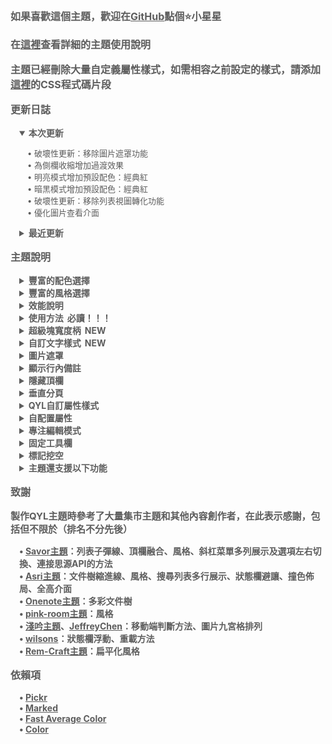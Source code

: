 <p style="opacity: 0.7; font-weight: bold; font-size: 16px">如果喜歡這個主題，歡迎在<a href="https://github.com/QYLexpired/QYL-theme">GitHub</a>點個⭐小星星</p>
<p style="opacity: 0.7; font-weight: bold; font-size: 16px">在<a href="https://icnmjy02sv9g.feishu.cn/wiki/IdZdwz9QRiFOB6khOmIcIdy0n9c?from=from_copylink">這裡</a>查看詳細的主題使用說明</p>
<p style="opacity: 0.7; font-weight: bold; font-size: 16px">主題已經刪除大量自定義屬性樣式，如需相容之前設定的樣式，請添加<a href="https://icnmjy02sv9g.feishu.cn/wiki/Ru1XwWtmtiyvf2k7IbiclwcUnph?from=from_copylink">這裡</a>的CSS程式碼片段</p>
<p style="opacity: 0.7; font-weight: bold; font-size: 16px; color: var(--b3-theme-primary)">更新日誌</p>
<details style="padding-left: 1em; width: fit-content" open>
<summary style="opacity: 0.7; font-weight: bold; font-size: 14px; cursor: pointer">本次更新</summary>
<p style="opacity: 0.7; font-size: 13px; padding-left: 1em">• <span style="color: var(--b3-theme-error)">破壞性更新：移除圖片遮罩功能</span><br>• 為側欄收縮增加過渡效果<br>• 明亮模式增加預設配色：經典紅<br>• 暗黑模式增加預設配色：經典紅<br>• <span style="color: var(--b3-theme-error)">破壞性更新：移除列表視圖轉化功能</span><br>• 優化圖片查看介面</p>
</details>
<details style="padding-left: 1em">
<summary style="opacity: 0.7; font-weight: bold; font-size: 14px; cursor: pointer">最近更新</summary>
<p style="opacity: 0.7; font-size: 13px; padding-left: 1em">• 適配反鏈過濾面板外掛程式<br>• 全域樣式設定增加：標題層級-圖案（骰子）<br>• 全域樣式設定增加：大綱標題層級標識-隱藏/數字<br>• 全域樣式設定增加：引述塊樣式-左邊框（透明背景）<br>• 重做列表轉看板樣式<br>• 修復手機端多彩大綱不生效的問題<br>• 修復手機端大綱縮進線錯位的問題<br>• 優化顯示備註功能的互動效果<br>• 修復顯示備註在底部時備註重複渲染的問題<br>• 修改部分國際化語言<br>• 優化複選框樣式<br>• 修復資料庫分組時欄位顏色不一致的問題<br>• 修復開啟顯示備註後，即使沒有任何備註全寬顯示也不生效的問題<br>• <span style="color: var(--b3-theme-error)">重大更新：顯示行內備註功能更名為顯示備註，並支援顯示塊級備註</span><br>• 全域樣式設定增加：文字配色-官方方案/七色方案、資料庫選項配色-官方方案/七色方案<br>• 適配文件層級導航外掛程式<br>• 適配日曆面板外掛程式<br>• <span style="color: var(--b3-theme-error)">！破壞性更新 ！：為保證主題的可遷移性及減小主題的維護難度，移除大部分QYL自定義屬性內容，僅保留：CSS屬性、全寬顯示、列表視圖</span><br>• 使得顯示備註（底部）顯示在最近的塊元素下（而不是最外層的塊元素）<br>• 為選單毛玻璃引入感光效果：將映射範圍外的光源效果（實驗性）<br>• 移除PWA模組<br>• 暗黑模式增加預設配色：薄靄<br>• 優化隱藏頂欄：使得視窗化時也可呼出頂欄，並可通過拖曳兩側停靠欄空白區域調整視窗位置<br>• 重做按鈕/分頁閃光動效<br>• 移除搜尋結果按文件分組時的吸頂效果<br>• 修復反鏈面板列表無法展開的問題<br>• 優化多彩文件樹<br>• 優化閃卡介面<br>• 優化帳號介面<br>• 全域樣式設定增加選項-選單選項懸停顏色-主題色<br>• 優化開關組件樣式<br>• 修復標籤設定為實體時的樣式錯誤<br>• 修復全域樣式匯出為PDF時不生效的問題<br>• QYL自定義屬性增加選項-列表視圖-時間軸<br>• 重做部分主題動畫<br>• 重做塊摺疊效果<br>• 優化列表轉腦圖、看板、表格樣式<br>• 優化大量細節<br>• 修復關閉QYL自定義屬性再重新開啟時，CSS自定義屬性無法生效的問題<br>• 修復開啟全高佈局時非protyle視窗樣式異常的問題<br>• 明亮模式增加預設配色-餘輝<br>• 暗黑模式增加預設配色-隱跡、金樽<br>• 重做青檸配色<br>• 重做薄荷配色<br>• 重做文件樹縮進線、多彩文件樹、邊框化文件樹及三者聯動效果<br>• 全域樣式增加選項-側欄顏色-與停靠欄一致<br>• 全域樣式增加選項-標題顏色-多彩（隨主題色變化）<br>• 修復切換明亮/暗黑模式時配色異常的問題<br>• 重做部分input組件樣式<br>• 簡化反鏈面板樣式並移除吸頂效果<br>• 優化所有配色的線條顏色<br>• 優化switch組件動畫效果<br>• 適配資料庫分組和卡片視圖欄位顯示<br>• 重做編輯器全寬顯示功能，更改為編輯器寬度調整（滑鼠右鍵點擊此按鈕進行設定）<br>• 優化顯示備註功能：<br>&nbsp;&nbsp;1.右側、左側備註的顯示效果可隨文件寬度自適應<br>&nbsp;&nbsp;2.支援調節側邊備註寬度（通過拖曳側邊備註的垂直線條調整，雙擊可恢復預設寬度）<br>&nbsp;&nbsp;3.可通過麵包屑按鈕來隱藏特定文件的備註<br>• 優化塊全寬顯示的效能，且不再需要單獨開啟<br>• <span style="color: var(--b3-theme-primary)">重大更新</span>：增加顏色選項-主題色隨題頭圖變化（注意：此功能需消耗一定性能，請按需啟用）<br>• <span style="color: var(--b3-theme-primary)">重大更新</span>：增加元素選項-全域樣式設定，右鍵點擊此按鈕，可直接在視窗設定全域元素樣式，同時刪除以下選項：多彩標題和大綱、多彩標籤和多彩行級程式碼、超連結圖示、列表多級序號（通過全域樣式設定來啟用）</p>
</details>
<p style="opacity: 0.7; font-weight: bold; font-size: 16px; color: var(--b3-theme-primary)">主題說明</p>
<details style="padding-left: 1em">
<summary style="opacity: 0.7; font-weight: bold; font-size: 14px; cursor: pointer">豐富的配色選擇</summary>
<p style="opacity: 0.7; font-size: 13px; padding-left: 1em">主題提供自訂主題色功能，通過選取色相、飽和度、亮度來搭配出你喜歡的效果<br>主題還額外內建了超過40種預設日夜配色<br>注意：由於部分移動設備不支援OKLCH色彩空間，因此自訂主題色不會生效<br>由於預設配色較多，無法保證全部完善，有任何問題歡迎反饋</p>
</details>
<details style="padding-left: 1em">
<summary style="opacity: 0.7; font-weight: bold; font-size: 14px; cursor: pointer">豐富的風格選擇</summary>
<p style="opacity: 0.7; font-size: 13px; padding-left: 1em">可通過選擇佈局、風格，像搭積木一樣組合出你喜歡的整體樣式</p>
</details>
<details style="padding-left: 1em">
<summary style="opacity: 0.7; font-weight: bold; font-size: 14px; cursor: pointer">效能說明</summary>
<p style="opacity: 0.7; font-size: 13px; padding-left: 1em">功能未啟用時，相應程式碼不會加載，因此對效能<span style="font-weight: bold; color: var(--b3-theme-primary)">沒有任何影響</span><br>若發現卡頓，按照功能對效能的消耗程度，推薦按順序優先關閉：主題色隨時間變化、主題色隨題頭圖變化、沉浸式頂欄、固定工具欄、顯示行內備註、圖片遮罩、專注編輯模式、QYL自訂屬性樣式、主題動畫、毛玻璃效果、頂欄融合<br>若設備效能不佳，或者文件比較複雜，建議不要同時開啟過多功能<br>若極端情況下，由於開啟過多功能導致卡死，可刪除工作空間<span data-type="code">\conf\QYL-Config.json</span>文件強制關閉</p>
</details>
<details style="padding-left: 1em">
<summary style="opacity: 0.7; font-weight: bold; font-size: 14px; cursor: pointer">使用方法<span style="color: var(--b3-theme-primary); padding-left: 6px">必讀！！！</span></summary>
<p style="opacity: 0.7; font-size: 13px; padding-left: 1em">左鍵點擊頂欄（手機端為麵包屑）的星月圖示打開主題設定面板<br>右鍵點擊星月圖示可隱藏主題設定面板的選項<br>主題設定面板中，若啟用的按鈕右邊有小圓點，代表可通過右鍵點擊此按鈕來切換功能/打開功能設定面板</p>
</details>
<details style="padding-left: 1em">
<summary style="opacity: 0.7; font-weight: bold; font-size: 14px; cursor: pointer">超級塊寬度柄<span style="color: var(--b3-theme-primary); padding-left: 6px">NEW</span></summary>
<p style="opacity: 0.7; font-size: 13px; padding-left: 1em">開啟後在水平排列超級塊的子塊間出現寬度調節句柄，拖曳即可調整左右子塊的寬度比例<br>雙擊寬度柄可等分前後子塊<br>三擊寬度柄可等分全部子塊</p>
</details>
<details style="padding-left: 1em">
<summary style="opacity: 0.7; font-weight: bold; font-size: 14px; cursor: pointer">自訂文字樣式<span style="color: var(--b3-theme-primary); padding-left: 6px">NEW</span></summary>
<p style="opacity: 0.7; font-size: 13px; padding-left: 1em">滑鼠右鍵點擊自訂文字樣式按鈕可進入設定視窗來進行配置，支援多端同步</p>
</details>
<details style="padding-left: 1em">
<summary style="opacity: 0.7; font-weight: bold; font-size: 14px; cursor: pointer">圖片遮罩</summary>
<p style="opacity: 0.7; font-size: 13px; padding-left: 1em">開啟後在圖片左上角出現標記按鈕和閃電按鈕<br>標記按鈕：開啟/關閉遮罩編輯模式<br>閃電按鈕：隱藏/恢復所有遮罩<br>編輯模式：拖曳建立遮罩，長按刪除遮罩<br>非編輯模式：點擊遮罩使其隱藏/恢復<br>移動端暫時不支援建立遮罩<br>此功能對效能有一定消耗，請在非必要時關閉</p>
</details>
<details style="padding-left: 1em">
<summary style="opacity: 0.7; font-weight: bold; font-size: 14px; cursor: pointer">顯示行內備註</summary>
<p style="opacity: 0.7; font-size: 13px; padding-left: 1em">開啟後行內備註將顯示在塊的側邊或底部<br>切換方法：右鍵點擊顯示行內備註按鈕<br>支援解析基礎Markdown<br>支援解析HTML，藉此可實現任意類型的行內備註，如公式、圖片、影片、任意HTML<br>當備註與正文距離較遠時，點擊正文/備註，可自動跳轉<br>點擊備註的標題部分可直接打開編輯視窗<br>此功能對效能有一定消耗，請在非必要時關閉</p>
</details>
<details style="padding-left: 1em">
<summary style="opacity: 0.7; font-weight: bold; font-size: 14px; cursor: pointer">隱藏頂欄</summary>
<p style="opacity: 0.7; font-size: 13px; padding-left: 1em">開啟後頂欄被隱藏，通過滑鼠懸停在頁面最上方的兩側來重新呼出<br>若發現在視窗狀態無法呼出頂欄，可通過快捷鍵<span data-type="kbd">連按三次Q</span>來恢復頂欄<br>平板端隱藏頂欄不會生效（防止無法呼出頂欄）</p>
</details>
<details style="padding-left: 1em">
<summary style="opacity: 0.7; font-weight: bold; font-size: 14px; cursor: pointer">垂直分頁</summary>
<p style="opacity: 0.7; font-size: 13px; padding-left: 1em">開啟後位於左上角的文件欄分頁將垂直排列，可展示更多分頁<br>可通過CSS程式碼片段來自訂垂直分頁欄的寬度<span data-type="code">:root { --QYL-vertical-width: 125px !important;/* 更改此數值，預設為125px */ }</span></p>
</details>
<details style="padding-left: 1em">
<summary style="opacity: 0.7; font-weight: bold; font-size: 14px; cursor: pointer">QYL自訂屬性樣式</summary>
<p style="opacity: 0.7; font-size: 13px; padding-left: 1em">在QYL設定視窗開啟QYL自訂屬性樣式後，塊/文件選單出現相應選項<br>不同類型的塊具有不同的屬性選項</p>
</details>
<details style="padding-left: 1em">
<summary style="opacity: 0.7; font-weight: bold; font-size: 14px; cursor: pointer">自配置屬性</summary>
<p style="opacity: 0.7; font-size: 13px; padding-left: 1em">需開啟QYL自訂屬性<br>通過QYL自訂屬性-自配置屬性-編輯配置選單進行配置</p>
</details>
<details style="padding-left: 1em">
<summary style="opacity: 0.7; font-weight: bold; font-size: 14px; cursor: pointer">專注編輯模式</summary>
<p style="opacity: 0.7; font-size: 13px; padding-left: 1em">使當前編輯的塊自動保持在編輯器的垂直中心，且模糊未編輯的塊來突出當前編輯的塊<br>右鍵點擊專注編輯模式可取消模糊效果</p>
</details>
<details style="padding-left: 1em">
<summary style="opacity: 0.7; font-weight: bold; font-size: 14px; cursor: pointer">固定工具欄</summary>
<p style="opacity: 0.7; font-size: 13px; padding-left: 1em">將文字工具欄將固定在編輯器的上、左、下、右四個方向<br>通過滑鼠右鍵單擊工具欄來切換位置</p>
</details>
<details style="padding-left: 1em">
<summary style="opacity: 0.7; font-weight: bold; font-size: 14px; cursor: pointer">標記挖空</summary>
<p style="opacity: 0.7; font-size: 13px; padding-left: 1em">使被標記的文字變為挖空樣式，滑鼠懸停時恢復文字</p>
</details>
<details style="padding-left: 1em">
<summary style="opacity: 0.7; font-weight: bold; font-size: 14px; cursor: pointer">主題還支援以下功能</summary>
<p style="opacity: 0.7; font-size: 13px; padding-left: 1em">頂欄融合、撞色佈局、全高介面、隱藏分頁和麵包屑、動畫效果、毛玻璃效果、多彩文件樹、網格化搜尋列表、編輯器全寬顯示、聚焦塊高亮、列表子彈線等</p>
</details>
<p style="opacity: 0.7; font-weight: bold; font-size: 16px; color: var(--b3-theme-primary)">致謝</p>
<p style="opacity: 0.7; font-weight: bold; font-size: 15px">製作QYL主題時參考了大量集市主題和其他內容創作者，在此表示感謝，包括但不限於（排名不分先後）</p>
<p style="opacity: 0.7; font-weight: bold; font-size: 14px; padding-left: 1em">
• <a href="https://github.com/royc01/notion-theme">Savor主題</a>：列表子彈線、頂欄融合、風格、斜杠菜單多列展示及選項左右切換、連接思源API的方法<br>
• <a href="https://github.com/mustakshif/Asri">Asri主題</a>：文件樹縮進線、風格、搜尋列表多行展示、狀態欄避讓、撞色佈局、全高介面<br>
• <a href="https://github.com/chenshinshi/OneNote">Onenote主題</a>：多彩文件樹<br>
• <a href="https://github.com/StarDustSheep/pink-room">pink-room主題</a>：風格<br>
• <a href="https://github.com/TCOTC/Whisper">淺吟主題</a>、<a href="https://ld246.com/member/JeffreyChen">JeffreyChen</a>：移動端判斷方法、圖片九宮格排列<br>
• <a href="https://ld246.com/member/wilsons">wilsons</a>：狀態欄浮動、重載方法<br>
• <a href="https://github.com/svchord/Rem-Craft">Rem-Craft主題</a>：扁平化風格<br>
</p>
<p style="opacity: 0.7; font-weight: bold; font-size: 16px; color: var(--b3-theme-primary)">依賴項</p>
<p style="opacity: 0.7; font-weight: bold; font-size: 14px; padding-left: 1em">
• <a href="https://github.com/Simonwep/pickr">Pickr</a><br>
• <a href="https://github.com/markedjs/marked">Marked</a><br>
• <a href="https://github.com/fast-average-color/fast-average-color">Fast Average Color</a><br>
• <a href="https://github.com/Qix-/color">Color</a><br>
</p> 